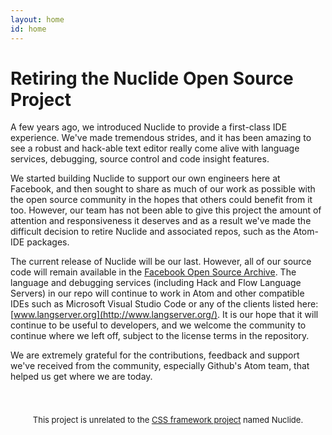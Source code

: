 ```yaml
---
layout: home
id: home
---
```


# Retiring the Nuclide Open Source Project

A few years ago, we introduced Nuclide to provide a first-class IDE experience. We've made tremendous strides, and it has been amazing to see a robust and hack-able text editor really come alive with language services, debugging, source control and code insight features.

We started building Nuclide to support our own engineers here at Facebook, and then sought to share as much of our work as possible with the open source community in the hopes that others could benefit from it too. However, our team has not been able to give this project the amount of attention and responsiveness it deserves and as a result we've made the difficult decision to retire Nuclide and associated repos, such as the Atom-IDE packages.

The current release of Nuclide will be our last. However, all of our source code will remain available in the [Facebook Open Source Archive](https://github.com/facebookarchive). The language and debugging services (including Hack and Flow Language Servers) in our repo will continue to work in Atom and other compatible IDEs such as Microsoft Visual Studio Code or any of the clients listed here: [www.langserver.org](http://www.langserver.org/). It is our hope that it will continue to be useful to developers, and we welcome the community to continue where we left off, subject to the license terms in the repository.

We are extremely grateful for the contributions, feedback and support we've received from the community, especially Github's Atom team, that helped us get where we are today.


<div style="padding-top: 3em; font-size: small; text-align:center;">
  This project is unrelated to the <a href="https://github.com/jkymarsh/nuclide">CSS framework project</a> named Nuclide.
</div>
